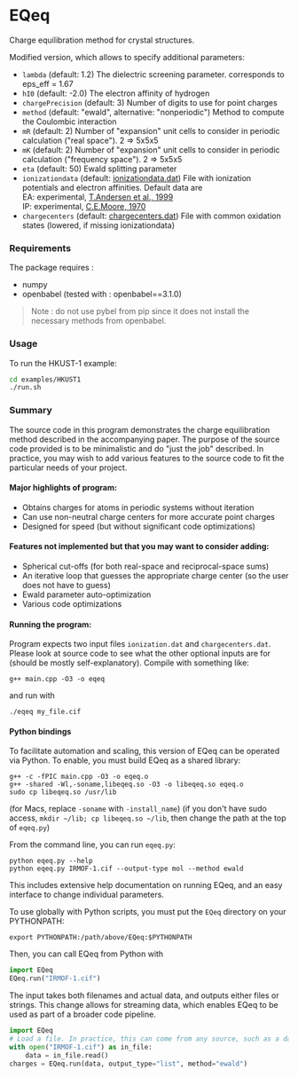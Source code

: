 # EQeq

Charge equilibration method for crystal structures.

Modified version, which allows to specify additional parameters:

 * `lambda` (default: 1.2) The dielectric screening parameter. corresponds to eps_eff = 1.67
 * `hI0` (default: -2.0) The electron affinity of hydrogen
 * `chargePrecision` (default: 3) Number of digits to use for point charges
 * `method` (default: "ewald", alternative: "nonperiodic") Method to compute the Coulombic interaction
 * `mR` (default: 2) Number of "expansion" unit cells to consider in periodic calculation ("real space"). 2 => 5x5x5
 * `mK` (default: 2) Number of "expansion" unit cells to consider in periodic calculation ("frequency space"). 2 => 5x5x5
 * `eta` (default: 50) Ewald splitting parameter
 * `ionizationdata` (default: [ionizationdata.dat](data/ionizationdata.dat)) File with ionization potentials and electron affinities. Default data are  
   EA: experimental, [T.Andersen et al., 1999](http://aip.scitation.org/doi/10.1063/1.556047)  
   IP: experimental, [C.E.Moore, 1970](https://nvlpubs.nist.gov/nistpubs/Legacy/NSRDS/nbsnsrds34.pdf)
 * `chargecenters` (default: [chargecenters.dat](data/chargecenters.dat)) File with common oxidation states (lowered, if missing ionizationdata)

### Requirements

The package requires :
 - numpy
 - openbabel (tested with : openbabel==3.1.0)

> Note : do not use pybel from pip since it does not install the necessary methods from openbabel.

### Usage

To run the HKUST-1 example:

```bash
cd examples/HKUST1
./run.sh
```

### Summary

The source code in this program demonstrates the charge equilibration method described
in the accompanying paper. The purpose of the source code provided is to be
minimalistic and do "just the job" described. In practice, you may wish to add various
features to the source code to fit the particular needs of your project.

#### Major highlights of program:

 * Obtains charges for atoms in periodic systems without iteration
 * Can use non-neutral charge centers for more accurate point charges
 * Designed for speed (but without significant code optimizations)

#### Features not implemented but that you may want to consider adding:

 * Spherical cut-offs (for both real-space and reciprocal-space sums)
 * An iterative loop that guesses the appropriate charge center (so the user does not have to guess)
 * Ewald parameter auto-optimization
 * Various code optimizations

#### Running the program:

Program expects two input files `ionization.dat` and `chargecenters.dat`. Please
look at source code to see what the other optional inputs are for (should be
mostly self-explanatory). Compile with something like:

```
g++ main.cpp -O3 -o eqeq
```

and run with

```
./eqeq my_file.cif
```

#### Python bindings

To facilitate automation and scaling, this version of EQeq can be operated via
Python. To enable, you must build EQeq as a shared library:

```
g++ -c -fPIC main.cpp -O3 -o eqeq.o
g++ -shared -Wl,-soname,libeqeq.so -O3 -o libeqeq.so eqeq.o
sudo cp libeqeq.so /usr/lib
```

(for Macs, replace `-soname` with `-install_name`)
(if you don't have sudo access, `mkdir ~/lib; cp libeqeq.so ~/lib`, then change
the path at the top of `eqeq.py`)

From the command line, you can run `eqeq.py`:

```
python eqeq.py --help
python eqeq.py IRMOF-1.cif --output-type mol --method ewald
```

This includes extensive help documentation on running EQeq, and an easy
interface to change individual parameters.

To use globally with Python scripts, you must put the `EQeq` directory on your
PYTHONPATH:

```
export PYTHONPATH:/path/above/EQeq:$PYTHONPATH
```

Then, you can call EQeq from Python with

```python
import EQeq
EQeq.run("IRMOF-1.cif")
```

The input takes both filenames and actual data, and outputs either files or
strings. This change allows for streaming data, which enables EQeq to be used
as part of a broader code pipeline.

```python
import EQeq
# Load a file. In practice, this can come from any source, such as a database
with open("IRMOF-1.cif") as in_file:
    data = in_file.read()
charges = EQeq.run(data, output_type="list", method="ewald")
```
